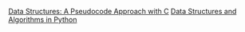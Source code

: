 [Data Structures: A Pseudocode Approach with C](http://books.ms/main/7E232829F4C7453EDDD8CFD2B619A15F)
[Data Structures and Algorithms in Python](http://books.ms/main/D32F9C32D0C494496DCDA7843F0C5B43)

